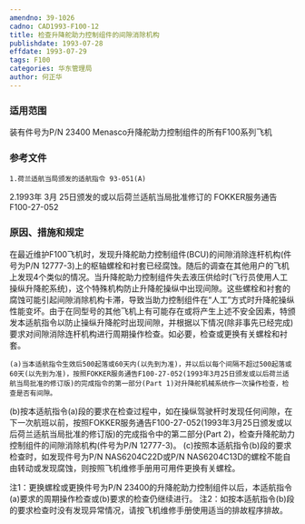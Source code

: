 ```yaml
---
amendno: 39-1026
cadno: CAD1993-F100-12
title: 检查升降舵助力控制组件的间隙消除机构
publishdate: 1993-07-28
effdate: 1993-07-29
tags: F100
categories: 华东管理局
author: 何正华
---
```


### 适用范围 
装有件号为P/N 23400 Menasco升降舵助力控制组件的所有F100系列飞机

### 参考文件
    1.荷兰适航当局颁发的适航指令 93-051(A) 
2.1993年 3月 25日颁发的或以后荷兰适航当局批准修订的 FOKKER服务通告 F100-27-052 

### 原因、措施和规定 
在最近维护F100飞机时，发现升降舵助力控制组件(BCU)的间隙消除连杆机构(件号为P/N 12777-3)上的枢轴螺栓和衬套已经腐蚀。随后的调查在其他用户的飞机上发现4个类似的情况。当升降舵助力控制组件失去液压供给时(飞行员使用人工操纵升降舵系统)，这个特殊机构防止升降舵操纵中出现间隙。这些螺栓和衬套的腐蚀可能引起间隙消除机构卡滞，导致当助力控制组件在“人工”方式时升降舵操纵性能变坏。由于在同型号的其他飞机上有可能存在或将产生上述不安全因素，特颁发本适航指令以防止操纵升降舵时出现间隙，并根据以下情况(除非事先已经完成)要求对间隙消除连杆机构进行周期操作检查。如必要，检查或更换有关螺栓和衬套。 
  
    (a)当本适航指令生效后500起落或60天内(以先到为准)，并以后以每个间隔不超过500起落或60天(以先到为准)，按照FOKKER服务通告F100-27-052(1993年3月25日颁发或以后荷兰适航当局批准的修订版)的完成指令的第一部分(Part 1)对升降舵机械系统作一次操作检查，检查是否有间隙。 
(b)按本适航指令(a)段的要求在检查过程中，如在操纵驾驶杆时发现任何间隙，在下一次航班以前，按照FOKKER服务通告F100-27-052(1993年3月25日颁发或以后荷兰适航当局批准的修订版)的完成指令中的第二部分(Part 2)，检查升降舵助力控制组件的间隙消除机构(件号为P/N 12777-3)。 
(c)按照本适航指令(b)段的要求检查时，如发现件号为P/N NAS6204C22D或P/N NAS6204C13D的螺栓不能自由转动或发现腐蚀，则按照飞机维修手册用可用件更换有关螺栓。 

注1：更换螺栓或更换件号为P/N 23400的升降舵助力控制组件以后，本适航指令(a)要求的周期操作检查或(b)要求的检查仍继续进行。 注2：如按本适航指令(b)段的要求检查时没有发现异常情况，请按飞机维修手册使用适当的排故程序排故。
